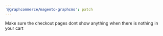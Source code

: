 ```yaml
---
'@graphcommerce/magento-graphcms': patch
---
```


Make sure the checkout pages dont show anything when there is nothing in your cart
